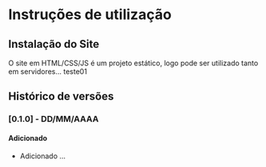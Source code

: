 # Instruções de utilização

## Instalação do Site

O site em HTML/CSS/JS é um projeto estático, logo pode ser utilizado tanto em servidores... teste01

## Histórico de versões

### [0.1.0] - DD/MM/AAAA
#### Adicionado
- Adicionado ...